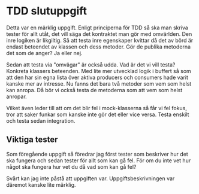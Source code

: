 # TDD slutuppgift
Detta var en märklig uppgift. Enligt principerna för TDD så ska man skriva tester för allt utåt, det vill säga det kontraktet man gör med omvärlden. Den inre logiken är likgiltig. Så att testa inre egenskaper kvittar då det av börd är endast beteendet av klassen och dess metoder. Gör de publika metoderna det som de anger? Ja eller nej.

Sedan att testa via "omvägar" är också udda. Vad är det vi vill testa? Konkreta klassers beteenden. Med lite mer utvecklad logik i buffert så som att den har sin egna lista över aktiva producers och consumers hade varit kanske mer av intresse. Nu fanns det bara två metoder som vem som helst kan anropa. Då bör vi också testa de metoderna som att vem som helst anropar.

Vilket även leder till att om det blir fel i mock-klasserna så får vi fel fokus, tror att saker funkar som kanske inte gör det eller vice versa. Testa enskilt och testa sedan integration.

## Viktiga tester
Som föregående uppgift så föredrar jag först tester som beskriver hur det ska fungera och sedan tester för allt som kan gå fel. För om du inte vet hur något ska fungera hur vet du då vad som kan gå fel?

Svårt kan jag inte påstå att uppgiften var. Uppgiftsbeskrivningen var däremot kanske lite märklig. 